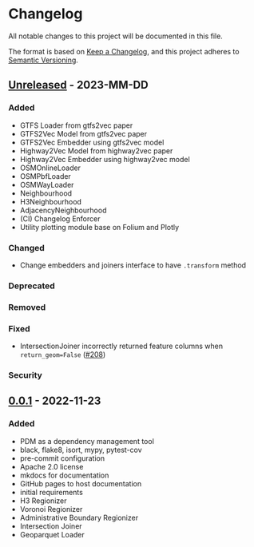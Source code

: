 # Changelog

All notable changes to this project will be documented in this file.

The format is based on [Keep a Changelog](https://keepachangelog.com/en/1.0.0/),
and this project adheres to [Semantic Versioning](https://semver.org/spec/v2.0.0.html).

## [Unreleased] - 2023-MM-DD

### Added

- GTFS Loader from gtfs2vec paper
- GTFS2Vec Model from gtfs2vec paper
- GTFS2Vec Embedder using gtfs2vec model
- Highway2Vec Model from highway2vec paper
- Highway2Vec Embedder using highway2vec model
- OSMOnlineLoader
- OSMPbfLoader
- OSMWayLoader
- Neighbourhood
- H3Neighbourhood
- AdjacencyNeighbourhood
- (CI) Changelog Enforcer
- Utility plotting module base on Folium and Plotly

### Changed

- Change embedders and joiners interface to have `.transform` method

### Deprecated

### Removed

### Fixed

- IntersectionJoiner incorrectly returned feature columns when `return_geom=False` ([#208](https://github.com/srai-lab/srai/issues/208))

### Security

## [0.0.1] - 2022-11-23

### Added

- PDM as a dependency management tool
- black, flake8, isort, mypy, pytest-cov
- pre-commit configuration
- Apache 2.0 license
- mkdocs for documentation
- GitHub pages to host documentation
- initial requirements
- H3 Regionizer
- Voronoi Regionizer
- Administrative Boundary Regionizer
- Intersection Joiner
- Geoparquet Loader

[unreleased]: https://github.com/srai-lab/srai/compare/0.0.1...HEAD
[0.0.1]: https://github.com/srai-lab/srai/compare/687500b...0.0.1
